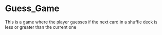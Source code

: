 # Guess_Game
This is a game where the player guesses if the next card in a shuffle deck is less or greater than the current one
